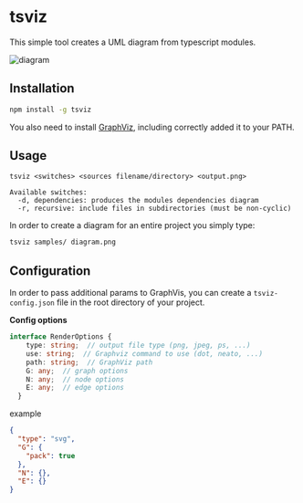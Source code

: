 # tsviz
This simple tool creates a UML diagram from typescript modules.

![diagram](samples/diagram.png)

## Installation

```bash
npm install -g tsviz
```
You also need to install [GraphViz](http://www.graphviz.org/download/), including correctly added it to your PATH.

## Usage
```
tsviz <switches> <sources filename/directory> <output.png>

Available switches:
  -d, dependencies: produces the modules dependencies diagram
  -r, recursive: include files in subdirectories (must be non-cyclic)

```

In order to create a diagram for an entire project you simply type:

```bash
tsviz samples/ diagram.png
```

## Configuration
In order to pass additional params to GraphVis, you can create a `tsviz-config.json` file 
in the root directory of your project. 

**Config options**  
```typescript
interface RenderOptions {
    type: string;  // output file type (png, jpeg, ps, ...)
    use: string;  // Graphviz command to use (dot, neato, ...)
    path: string;  // GraphViz path
    G: any;  // graph options
    N: any;  // node options
    E: any;  // edge options
  }
```  

example
```json
{
  "type": "svg",
  "G": {
    "pack": true
  },
  "N": {},
  "E": {}
}
``` 